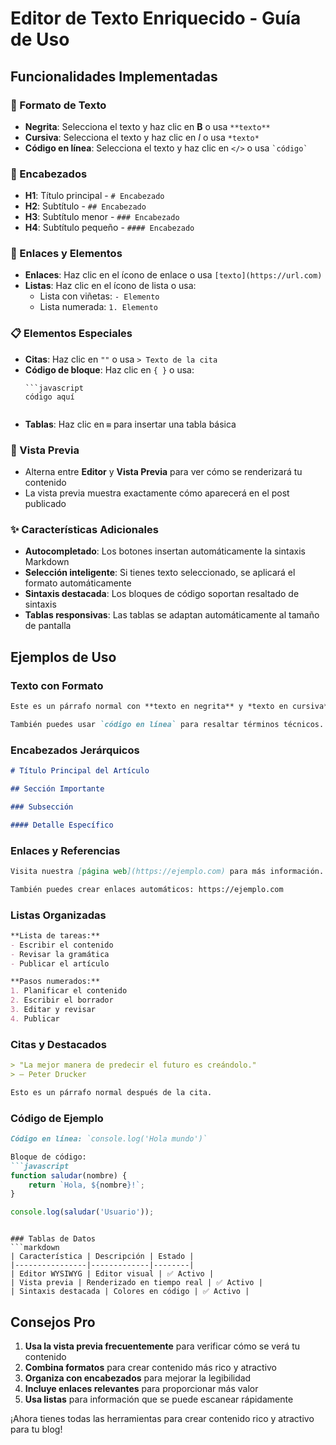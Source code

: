 # Editor de Texto Enriquecido - Guía de Uso

## Funcionalidades Implementadas

### 🎨 Formato de Texto
- **Negrita**: Selecciona el texto y haz clic en **B** o usa `**texto**`
- **Cursiva**: Selecciona el texto y haz clic en *I* o usa `*texto*`
- **Código en línea**: Selecciona el texto y haz clic en `</>` o usa `` `código` ``

### 📝 Encabezados
- **H1**: Título principal - `# Encabezado`
- **H2**: Subtítulo - `## Encabezado`
- **H3**: Subtítulo menor - `### Encabezado`
- **H4**: Subtítulo pequeño - `#### Encabezado`

### 🔗 Enlaces y Elementos
- **Enlaces**: Haz clic en el ícono de enlace o usa `[texto](https://url.com)`
- **Listas**: Haz clic en el ícono de lista o usa:
  - Lista con viñetas: `- Elemento`
  - Lista numerada: `1. Elemento`

### 📋 Elementos Especiales
- **Citas**: Haz clic en `""` o usa `> Texto de la cita`
- **Código de bloque**: Haz clic en `{ }` o usa:
  ```
  ```javascript
  código aquí
  ```
  ```
- **Tablas**: Haz clic en `⊞` para insertar una tabla básica

### 👀 Vista Previa
- Alterna entre **Editor** y **Vista Previa** para ver cómo se renderizará tu contenido
- La vista previa muestra exactamente cómo aparecerá en el post publicado

### ✨ Características Adicionales
- **Autocompletado**: Los botones insertan automáticamente la sintaxis Markdown
- **Selección inteligente**: Si tienes texto seleccionado, se aplicará el formato automáticamente
- **Sintaxis destacada**: Los bloques de código soportan resaltado de sintaxis
- **Tablas responsivas**: Las tablas se adaptan automáticamente al tamaño de pantalla

## Ejemplos de Uso

### Texto con Formato
```markdown
Este es un párrafo normal con **texto en negrita** y *texto en cursiva*.

También puedes usar `código en línea` para resaltar términos técnicos.
```

### Encabezados Jerárquicos
```markdown
# Título Principal del Artículo

## Sección Importante

### Subsección

#### Detalle Específico
```

### Enlaces y Referencias
```markdown
Visita nuestra [página web](https://ejemplo.com) para más información.

También puedes crear enlaces automáticos: https://ejemplo.com
```

### Listas Organizadas
```markdown
**Lista de tareas:**
- Escribir el contenido
- Revisar la gramática
- Publicar el artículo

**Pasos numerados:**
1. Planificar el contenido
2. Escribir el borrador
3. Editar y revisar
4. Publicar
```

### Citas y Destacados
```markdown
> "La mejor manera de predecir el futuro es creándolo." 
> — Peter Drucker

Esto es un párrafo normal después de la cita.
```

### Código de Ejemplo
```markdown
Código en línea: `console.log('Hola mundo')`

Bloque de código:
```javascript
function saludar(nombre) {
    return `Hola, ${nombre}!`;
}

console.log(saludar('Usuario'));
```
```

### Tablas de Datos
```markdown
| Característica | Descripción | Estado |
|----------------|-------------|--------|
| Editor WYSIWYG | Editor visual | ✅ Activo |
| Vista previa | Renderizado en tiempo real | ✅ Activo |
| Sintaxis destacada | Colores en código | ✅ Activo |
```

## Consejos Pro

1. **Usa la vista previa frecuentemente** para verificar cómo se verá tu contenido
2. **Combina formatos** para crear contenido más rico y atractivo
3. **Organiza con encabezados** para mejorar la legibilidad
4. **Incluye enlaces relevantes** para proporcionar más valor
5. **Usa listas** para información que se puede escanear rápidamente

¡Ahora tienes todas las herramientas para crear contenido rico y atractivo para tu blog!